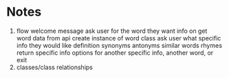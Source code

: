 # Notes

1. flow
    welcome message
    ask user for the word they want info on
    get word data from api
    create instance of word class
    ask user what specific info they would like
        definition
        synonyms
        antonyms
        similar words
        rhymes
    return specific info
    options for another specific info, another word, or exit
2. classes/class relationships